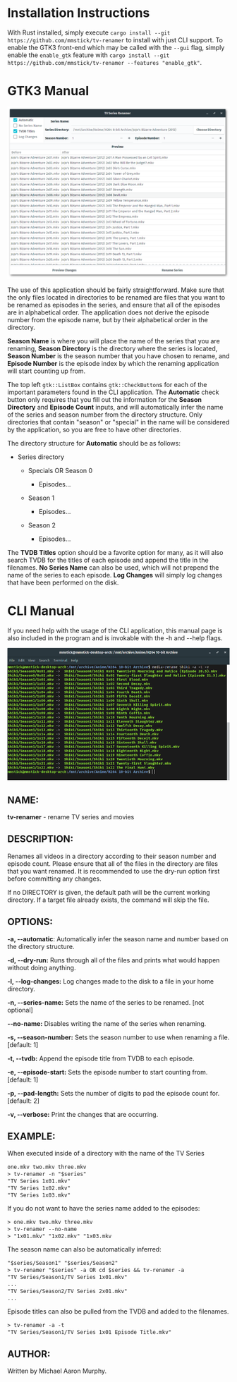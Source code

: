 # Installation Instructions

With Rust installed, simply execute `cargo install --git https://github.com/mmstick/tv-renamer` to install with just CLI support. To enable the GTK3 front-end which may be called with the `--gui` flag, simply enable the `enable_gtk` feature with `cargo install --git https://github.com/mmstick/tv-renamer --features "enable_gtk"`.

# GTK3 Manual

![GTK3 Screenshot](screenshot-gtk3.png)

The use of this application should be fairly straightforward. Make sure that the only files located in directories to be renamed are files that you want to be renamed as episodes in the series, and ensure that all of the episodes are in alphabetical order. The application does not derive the episode number from the episode name, but by their alphabetical order in the directory.

**Season Name** is where you will place the name of the series that you are renaming, **Season Directory** is the directory where the series is located, **Season Number** is the season number that you have chosen to rename, and **Episode Number** is the episode index by which the renaming application will start counting up from.

The top left `gtk::ListBox` contains `gtk::CheckButton`s for each of the important parameters found in the CLI application. The **Automatic** check button only requires that you fill out the information for the **Season Directory** and **Episode Count** inputs, and will automatically infer the name of the series and season number from the directory structure. Only directories that contain "season" or "special" in the name will be considered by the application, so you are free to have other directories.

The directory structure for **Automatic** should be as follows:

- Series directory

  - Specials OR Season 0

    - Episodes...

  - Season 1

    - Episodes...

  - Season 2

    - Episodes...

The **TVDB Titles** option should be a favorite option for many, as it will also search TVDB for the titles of each episode and append the title in the filenames. **No Series Name** can also be used, which will not prepend the name of the series to each episode. **Log Changes** will simply log changes that have been performed on the disk.

# CLI Manual

If you need help with the usage of the CLI application, this manual page is also included in the program and is invokable with the -h and --help flags.

![CLI Screenshot](screenshot-cli.png)

## NAME:

**tv-renamer** - rename TV series and movies

## DESCRIPTION:

Renames all videos in a directory according to their season number and episode count. Please ensure that all of the files in the directory are files that you want renamed. It is recommended to use the dry-run option first before committing any changes.

If no DIRECTORY is given, the default path will be the current working directory. If a target file already exists, the command will skip the file.

## OPTIONS:

**-a, --automatic**: Automatically infer the season name and number based on the directory structure.

**-d, --dry-run:** Runs through all of the files and prints what would happen without doing anything.

**-l, --log-changes:** Log changes made to the disk to a file in your home directory.

**-n, --series-name:** Sets the name of the series to be renamed. [not optional]

**--no-name:** Disables writing the name of the series when renaming.

**-s, --season-number:** Sets the season number to use when renaming a file. [default: 1]

**-t, --tvdb:** Append the episode title from TVDB to each episode.

**-e, --episode-start:** Sets the episode number to start counting from. [default: 1]

**-p, --pad-length:** Sets the number of digits to pad the episode count for. [default: 2]

**-v, --verbose:** Print the changes that are occurring.

## EXAMPLE:

When executed inside of a directory with the name of the TV Series

```
one.mkv two.mkv three.mkv
> tv-renamer -n "$series"
"TV Series 1x01.mkv"
"TV Series 1x02.mkv"
"TV Series 1x03.mkv"
```

If you do not want to have the series name added to the episodes:

```
> one.mkv two.mkv three.mkv
> tv-renamer --no-name
> "1x01.mkv" "1x02.mkv" "1x03.mkv
```

The season name can also be automatically inferred:

```
"$series/Season1" "$series/Season2"
> tv-renamer "$series" -a OR cd $series && tv-renamer -a
"TV Series/Season1/TV Series 1x01.mkv"
...
"TV Series/Season2/TV Series 2x01.mkv"
...
```

Episode titles can also be pulled from the TVDB and added to the filenames.

```
> tv-renamer -a -t
"TV Series/Season1/TV Series 1x01 Episode Title.mkv"
```

## AUTHOR:

Written by Michael Aaron Murphy.
